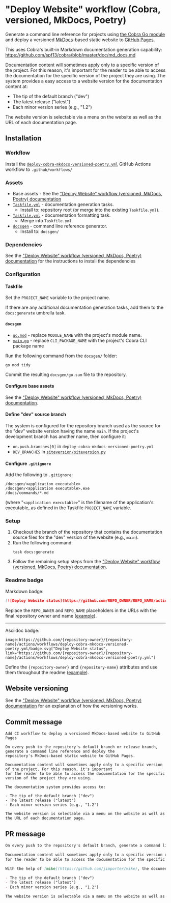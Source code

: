 # "Deploy Website" workflow (Cobra, versioned, MkDocs, Poetry)

Generate a command line reference for projects using [the Cobra Go module](https://cobra.dev/) and deploy a versioned [MkDocs](https://www.mkdocs.org/)-based static website to [GitHub Pages](https://pages.github.com/).

This uses Cobra's built-in Markdown documentation generation capability:<br/>
https://github.com/spf13/cobra/blob/master/doc/md_docs.md

Documentation content will sometimes apply only to a specific version of the project. For this reason, it's important for the reader to be able to access the documentation for the specific version of the project they are using.
The system provides a easy access to a website version for the documentation content at:

- The tip of the default branch ("dev")
- The latest release ("latest")
- Each minor version series (e.g., "1.2")

The website version is selectable via a menu on the website as well as the URL of each documentation page.

## Installation

### Workflow

Install the [`deploy-cobra-mkdocs-versioned-poetry.yml`](deploy-cobra-mkdocs-versioned-poetry.yml) GitHub Actions workflow to `.github/workflows/`

### Assets

- Base assets - See the ["Deploy Website" workflow (versioned, MkDocs, Poetry) documentation](deploy-mkdocs-versioned-poetry.md#assets)
- [`Taskfile.yml`](assets/deploy-cobra-mkdocs-versioned-poetry/Taskfile.yml) - documentation generation tasks.
  - Install to: repository root (or merge into the existing `Taskfile.yml`).
- [`Taskfile.yml`](assets/check-prettier-formatting-task/Taskfile.yml) - documentation formatting task.
  - Merge into `Taskfile.yml`
- [`docsgen`](assets/cobra/docsgen) - command line reference generator.
  - Install to: `docsgen/`

### Dependencies

See the ["Deploy Website" workflow (versioned, MkDocs, Poetry) documentation](deploy-mkdocs-versioned-poetry.md#dependencies) for the instructions to install the dependencies

### Configuration

#### Taskfile

Set the `PROJECT_NAME` variable to the project name.

If there are any additional documentation generation tasks, add them to the `docs:generate` umbrella task.

#### `docsgen`

- [`go.mod`](assets/cobra/docsgen/go.mod) - replace `MODULE_NAME` with the project's module name.
- [`main.go`](assets/cobra/docsgen/main.go) - replace `CLI_PACKAGE_NAME` with the project's Cobra CLI package name

Run the following command from the `docsgen/` folder:

```
go mod tidy
```

Commit the resulting `docsgen/go.sum` file to the repository.

#### Configure base assets

See the ["Deploy Website" workflow (versioned, MkDocs, Poetry) documentation](deploy-mkdocs-versioned-poetry.md#configuration).

#### Define "dev" source branch

The system is configured for the repository branch used as the source for the "dev" website version having the name `main`. If the project's development branch has another name, then configure it:

- `on.push.branches[0]` in `deploy-cobra-mkdocs-versioned-poetry.yml`
- `DEV_BRANCHES` in [`siteversion/siteversion.py`](assets/deploy-mkdocs-versioned/siteversion/siteversion.py)

#### Configure `.gitignore`

Add the following to `.gitignore`:

```
/docsgen/<application executable>
/docsgen/<application executable>.exe
/docs/commands/*.md
```

(where "`<application executable>`" is the filename of the application's executable, as defined in the Taskfile `PROJECT_NAME` variable.

### Setup

1. Checkout the branch of the repository that contains the documentation source files for the "dev" version of the website (e.g., `main`).
1. Run the following command:
   ```
   task docs:generate
   ```
1. Follow the remaining setup steps from the ["Deploy Website" workflow (versioned, MkDocs, Poetry) documentation](deploy-mkdocs-versioned-poetry.md#setup).

### Readme badge

Markdown badge:

```markdown
[![Deploy Website status](https://github.com/REPO_OWNER/REPO_NAME/actions/workflows/deploy-cobra-mkdocs-versioned-poetry.yml/badge.svg)](https://github.com/REPO_OWNER/REPO_NAME/actions/workflows/deploy-cobra-mkdocs-versioned-poetry.yml)
```

Replace the `REPO_OWNER` and `REPO_NAME` placeholders in the URLs with the final repository owner and name ([example](https://raw.githubusercontent.com/arduino-libraries/ArduinoIoTCloud/master/README.md)).

---

Asciidoc badge:

```adoc
image:https://github.com/{repository-owner}/{repository-name}/actions/workflows/deploy-cobra-mkdocs-versioned-poetry.yml/badge.svg["Deploy Website status", link="https://github.com/{repository-owner}/{repository-name}/actions/workflows/deploy-cobra-mkdocs-versioned-poetry.yml"]
```

Define the `{repository-owner}` and `{repository-name}` attributes and use them throughout the readme ([example](https://raw.githubusercontent.com/arduino-libraries/WiFiNINA/master/README.adoc)).

## Website versioning

See the ["Deploy Website" workflow (versioned, MkDocs, Poetry) documentation](deploy-mkdocs-versioned-poetry.md#website-versioning) for an explanation of how the versioning works.

## Commit message

```
Add CI workflow to deploy a versioned MkDocs-based website to GitHub Pages

On every push to the repository's default branch or release branch, generate a command line reference and deploy the
repository's MkDocs-based static website to GitHub Pages.

Documentation content will sometimes apply only to a specific version of the project. For this reason, it's important
for the reader to be able to access the documentation for the specific version of the project they are using.

The documentation system provides access to:

- The tip of the default branch ("dev")
- The latest release ("latest")
- Each minor version series (e.g., "1.2")

The website version is selectable via a menu on the website as well as the URL of each documentation page.
```

## PR message

```markdown
On every push to the repository's default branch, generate a command line reference and deploy the repository's [MkDocs](https://www.mkdocs.org/)-based static website to [GitHub Pages](https://pages.github.com/).

Documentation content will sometimes apply only to a specific version of the project. For this reason, it's important
for the reader to be able to access the documentation for the specific version of the project they are using.

With the help of [mike](https://github.com/jimporter/mike), the documentation system provides access to:

- The tip of the default branch ("dev")
- The latest release ("latest")
- Each minor version series (e.g., "1.2")

The website version is selectable via a menu on the website as well as the URL of each documentation page.
```

